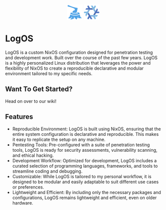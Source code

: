 <div align="center">
  <img src="https://github.com/Logan-Roelofs/LogOS/blob/main/dotfiles/logs-logo-symbolic.svg" width="50" height="50">
  <img src="https://github.com/Logan-Roelofs/LogOS/blob/main/dotfiles/nix-snowflake-symbolic.svg" width="50" height="50">
</div>

# LogOS

LogOS is a custom NixOS configuration designed for penetration testing and development work. Built over the course of the past few years. LogOS is a highly personalized Linux distribution that leverages the power and flexibility of NixOS to create a reproducible declarative and modular environment tailored to my specific needs.

## Want To Get Started?

Head on over to our wiki!

## Features
- Reproducible Environment: LogOS is built using NixOS, ensuring that the entire system configuration is declarative and reproducible. This makes it easy to replicate the setup on any machine.
- Pentesting Tools: Pre-configured with a suite of penetration testing tools, LogOS is ready for security assessments, vulnerability scanning, and ethical hacking.
- Development Workflow: Optimized for development, LogOS includes a curated selection of programming languages, frameworks, and tools to streamline coding and debugging.
- Customizable: While LogOS is tailored to my personal workflow, it is designed to be modular and easily adaptable to suit different use cases or preferences.
- Lightweight and Efficient: By including only the necessary packages and configurations, LogOS remains lightweight and efficient, even on older hardware.
